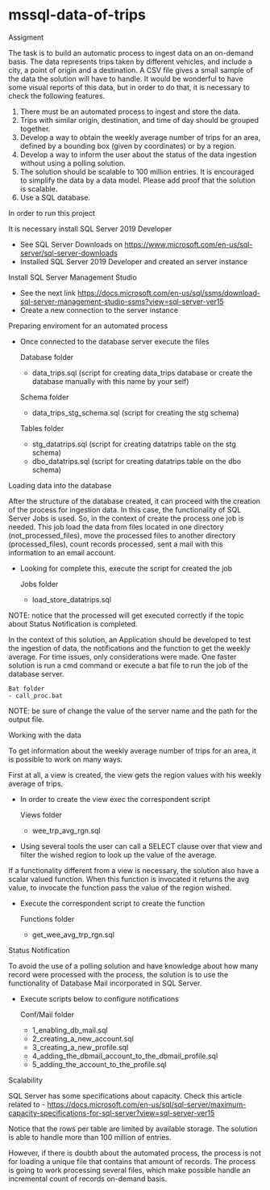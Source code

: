 # mssql-data-of-trips
Assigment

The task is to build an automatic process to ingest data on an on-demand basis. The data
represents trips taken by different vehicles, and include a city, a point of origin and a destination.
A CSV file gives a small sample of the data the solution will have to handle. It would
be wonderful to have some visual reports of this data, but in order to do that, it is necessary to check the following
features.

1. There must be an automated process to ingest and store the data.
2. Trips with similar origin, destination, and time of day should be grouped together.
3. Develop a way to obtain the weekly average number of trips for an area, defined by a
bounding box (given by coordinates) or by a region.
4. Develop a way to inform the user about the status of the data ingestion without using a
polling solution.
5. The solution should be scalable to 100 million entries. It is encouraged to simplify the
data by a data model. Please add proof that the solution is scalable.
6. Use a SQL database.

In order to run this project

It is necessary install SQL Server 2019 Developer
  - See SQL Server Downloads on https://www.microsoft.com/en-us/sql-server/sql-server-downloads
  - Installed SQL Server 2019 Developer and created an server instance

Install SQL Server Management Studio
  - See the next link https://docs.microsoft.com/en-us/sql/ssms/download-sql-server-management-studio-ssms?view=sql-server-ver15
  - Create a new connection to the server instance

Preparing enviroment for an automated process
  - Once connected to the database server execute the files
    
    Database folder
    - data_trips.sql (script for creating data_trips database or create the database manually with this name by your self)

    Schema folder
    - data_trips_stg_schema.sql (script for creating the stg schema)

    Tables folder
    - stg_datatrips.sql (script for creating datatrips table on the stg schema)
    - dbo_datatrips.sql (script for creating datatrips table on the dbo schema)

Loading data into the database

After the structure of the database created, it can proceed with the creation of the process for ingestion data. In this case, the
functionality of SQL Server Jobs is used. So, in the context of create the process one job is needed. This job load the data from files
located in one directory (not_processed_files), move the processed files to another directory (processed_files), count records processed,
sent a mail with this information to an email account.

  - Looking for complete this, execute the script for created the job

    Jobs folder
    - load_store_datatrips.sql

NOTE: notice that the processed will get executed correctly if the topic about Status Notification is completed.

In the context of this solution, an Application should be developed to test the ingestion of data, the notifications and the function to
get the weekly average. For time issues, only considerations were made. One faster solution is run a cmd command or execute a bat file
to run the job of the database server.

    Bat folder
    - call_proc.bat

NOTE: be sure of change the value of the server name and the path for the output file.

Working with the data

To get information about the weekly average number of trips for an area, it is possible to work on many ways.

First at all, a view is created, the view gets the region values with his weekly average of trips.
  - In order to create the view exec the correspondent script
    
    Views folder
    - wee_trp_avg_rgn.sql

  - Using several tools the user can call a SELECT clause over that view and filter the wished region to look up the value of the average.

If a functionality different from a view is necessary, the solution also have a scalar valued function. When this function is invocated
it returns the avg value, to invocate the function pass the value of the region wished.
  - Execute the correspondent script to create the function

    Functions folder
    - get_wee_avg_trp_rgn.sql

Status Notification

To avoid the use of a polling solution and have knowledge about how many record were processed with the process, the solution is to use
the functionality of Database Mail incorporated in SQL Server.
  - Execute scripts below to configure notifications

    Conf/Mail folder
    - 1_enabling_db_mail.sql
    - 2_creating_a_new_account.sql
    - 3_creating_a_new_profile.sql
    - 4_adding_the_dbmail_account_to_the_dbmail_profile.sql
    - 5_adding_the_account_to_the_profile.sql

Scalability

SQL Server has some specifications about capacity. Check this article related to
    - https://docs.microsoft.com/en-us/sql/sql-server/maximum-capacity-specifications-for-sql-server?view=sql-server-ver15

Notice that the rows per table are limited by available storage. The solution is able to handle more than 100 million of entries.

However, if there is doubth about the automated process, the process is not for loading a unique file that contains that amount of records.
The process is going to work processing several files, which make possible handle an incremental count of records on-demand basis.

